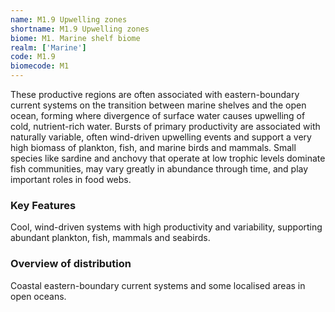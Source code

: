 ```yaml
---
name: M1.9 Upwelling zones
shortname: M1.9 Upwelling zones
biome: M1. Marine shelf biome
realm: ['Marine']
code: M1.9
biomecode: M1
---
```


These productive regions are often associated with eastern-boundary current systems on the transition between marine shelves and the open ocean, forming where divergence of surface water causes upwelling of cold, nutrient-rich water. Bursts of primary productivity are associated with naturally variable, often wind-driven upwelling events and support a very high biomass of plankton, fish, and marine birds and mammals. Small species like sardine and anchovy that operate at low trophic levels dominate fish communities, may vary greatly in abundance through time, and play important roles in food webs.

### Key Features

Cool, wind-driven systems with high productivity and variability, supporting abundant plankton, fish, mammals and seabirds.

### Overview of distribution

Coastal eastern-boundary current systems and some localised areas in open oceans.
